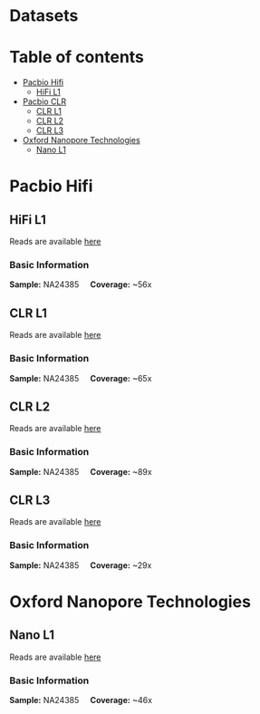 # Datasets
# Table of contents
- [Pacbio Hifi](#Pacbio-Hifi)
  - [HiFi L1](#HiFi-L1) 
- [Pacbio CLR](#Pacbio-CLR)
  - [CLR L1](#CLR-L1) 
  - [CLR L2](#CLR-L2) 
  - [CLR L3](#CLR-L3) 
- [Oxford Nanopore Technologies](#Oxford-Nanopore-Technologies)
  - [Nano L1](#Nano-L1)

# Pacbio Hifi
## HiFi L1
Reads are available [here](https://ftp-trace.ncbi.nlm.nih.gov/ReferenceSamples/giab/data/AshkenazimTrio/HG002_NA24385_son/PacBio_CCS_15kb_20kb_chemistry2/reads/)
### Basic Information
**Sample:** NA24385 &nbsp; &nbsp; **Coverage:** ~56x
## CLR L1
Reads are available [here](https://ftp-trace.ncbi.nlm.nih.gov/ReferenceSamples/giab/data/AshkenazimTrio/HG002_NA24385_son/PacBio_MtSinai_NIST/)
### Basic Information
**Sample:** NA24385 &nbsp; &nbsp; **Coverage:** ~65x
## CLR L2
Reads are available [here](https://www.ncbi.nlm.nih.gov/sra/SRX7668835)
### Basic Information
**Sample:** NA24385 &nbsp; &nbsp; **Coverage:** ~89x
## CLR L3
Reads are available [here](https://www.ncbi.nlm.nih.gov/sra/SRX6719924)
### Basic Information
**Sample:** NA24385 &nbsp; &nbsp; **Coverage:** ~29x

# Oxford Nanopore Technologies
## Nano L1
Reads are available [here](https://ftp-trace.ncbi.nlm.nih.gov/ReferenceSamples/giab/data/AshkenazimTrio/HG002_NA24385_son/UCSC_Ultralong_OxfordNanopore_Promethion/)
### Basic Information
**Sample:** NA24385 &nbsp; &nbsp; **Coverage:** ~46x
